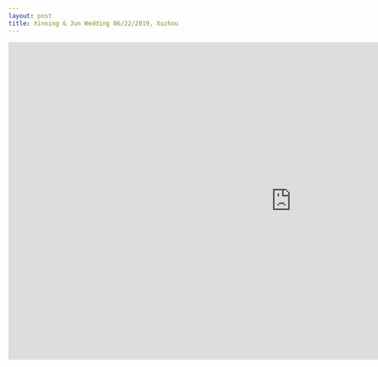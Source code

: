 ```yaml
---
layout: post
title: Xinning & Jun Wedding 06/22/2019, Xuzhou
---
```



<iframe width="1120" height="630" src="https://www.youtube.com/embed/LKPVcTRz-OA" frameborder="0" allow="autoplay; encrypted-media" allowfullscreen></iframe>